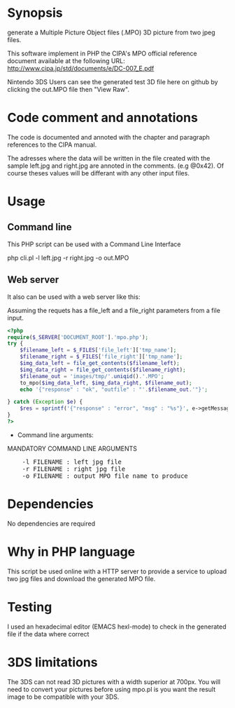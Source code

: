 # Synopsis

generate a Multiple Picture Object files (.MPO) 3D picture from two jpeg files.

This software implement in PHP the CIPA's MPO official reference document
available at the following URL: http://www.cipa.jp/std/documents/e/DC-007_E.pdf

Nintendo 3DS Users can see the generated test 3D file here
on github by clicking the out.MPO file then "View Raw".

# Code comment and annotations

The code is documented and annoted with the chapter and paragraph references to the CIPA manual.

The adresses where the data will be written in the file created with the sample left.jpg and right.jpg are annoted in the comments.
(e.g @0x42). Of course theses values will be differant with any other input files.

# Usage

## Command line

This PHP script can be used with a Command Line Interface

 php cli.pl -l left.jpg -r right.jpg -o out.MPO

## Web server
It also can be used with a web server like this:

 Assuming the requets has a file_left and a file_right parameters from a file input.

```PHP
<?php
require($_SERVER['DOCUMENT_ROOT'].'mpo.php');
try {
    $filename_left = $_FILES['file_left']['tmp_name'];
    $filename_right = $_FILES['file_right']['tmp_name'];
    $img_data_left = file_get_contents($filename_left);
    $img_data_right = file_get_contents($filename_right);
    $filename_out = 'images/tmp/'.uniqid().'.MPO';
    to_mpo($img_data_left, $img_data_right, $filename_out);
    echo '{"response" : "ok", "outfile" : "'.$filename_out.'"}';

} catch (Exception $e) {
    $res = sprintf('{"response" : "error", "msg" : "%s"}', e->getMessage());
}
?>
```

* Command line arguments:

MANDATORY COMMAND LINE ARGUMENTS

<pre>
	-l FILENAME : left jpg file
	-r FILENAME : right jpg file
	-o FILENAME : output MPO file name to produce
</pre>

# Dependencies

No dependencies are required

# Why in PHP language

This script be used online with a HTTP server to provide a service to upload two jpg files and download the generated MPO file.

# Testing

I used an hexadecimal editor (EMACS hexl-mode) to check in the generated file if the data where correct

# 3DS limitations

The 3DS can not read 3D pictures with a width superior at 700px.
You will need to convert your pictures before using mpo.pl is you want
the result image to be compatible with your 3DS.
